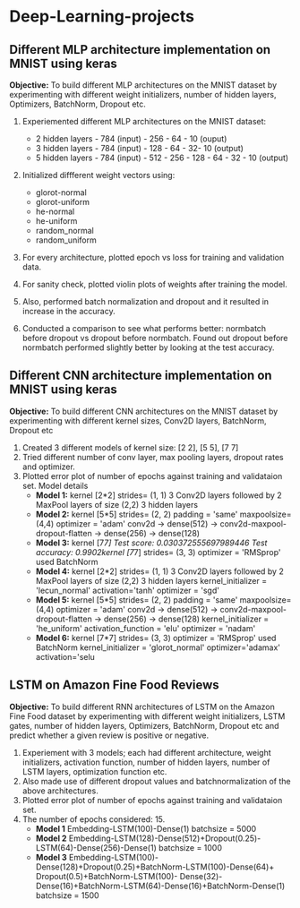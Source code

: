 # Deep-Learning-projects

## Different MLP architecture implementation on MNIST using keras
**Objective:** To build different MLP architectures on the MNIST dataset by experimenting with different  weight initializers, number of hidden layers, Optimizers, BatchNorm, Dropout etc.

1. Experiemented different MLP architectures on the MNIST dataset:

    * 2 hidden layers - 784 (input) - 256 - 64 - 10 (ouput)
    * 3 hidden layers - 784 (input) - 128 - 64 - 32- 10 (output)
    * 5 hidden layers - 784 (input) - 512 - 256 - 128 - 64 - 32 - 10 (output)

2. Initialized diffferent weight vectors using:

	* glorot-normal
    * glorot-uniform
    * he-normal
    * he-uniform
	* random_normal
	* random_uniform
	
3. For every architecture, plotted epoch vs loss for training and validation data.

4. For sanity check, plotted violin plots of weights after training the model.

5. Also, performed batch normalization and dropout and it resulted in increase in the accuracy.

6. Conducted a comparison to see what performs better: normbatch before dropout vs dropout before normbatch. Found out dropout before normbatch performed slightly better by looking at the test accuracy.

## Different CNN architecture implementation on MNIST using keras
**Objective:** To build different CNN architectures on the MNIST dataset by experimenting with different kernel sizes, Conv2D layers, BatchNorm, Dropout etc

1. Created 3 different models of kernel size: [2 2], [5 5], [7  7]
2. Tried different number of conv layer, max pooling layers, dropout rates and optimizer.
3. Plotted error plot of number of epochs against training and validataion set.
Model details
    * **Model 1:**
     kernel [2*2]
     strides= (1, 1)
     3 Conv2D layers followed by 2 MaxPool layers of size (2,2)
     3 hidden layers
    * **Model 2:**
     kernel [5*5]
     strides= (2, 2)
     padding = 'same'
     maxpoolsize= (4,4)
     optimizer = 'adam'
     conv2d -> dense(512) -> conv2d-maxpool-dropout-flatten -> dense(256) ->      dense(128)
     * **Model 3:**
      kernel [7*7]
      Test score: 0.030372555697989446
      Test accuracy: 0.9902kernel [7*7]
      strides= (3, 3)
      optimizer = 'RMSprop'
      used BatchNorm
      * **Model 4:**
      kernel [2*2]
      strides= (1, 1)
      3 Conv2D layers followed by 2 MaxPool layers of size (2,2)
      3 hidden layers
      kernel_initializer = 'lecun_normal'
      activation='tanh'
      optimizer = 'sgd'
      * **Model 5:**
      kernel [5*5]
      strides= (2, 2)
      padding = 'same'
      maxpoolsize= (4,4)
      optimizer = 'adam'
      conv2d -> dense(512) -> conv2d-maxpool-dropout-flatten -> dense(256) -> dense(128)
      kernel_initializer = 'he_uniform'
      activation_function = 'elu'
      optimizer = 'nadam'
      * **Model 6:**
      kernel [7*7]
      strides= (3, 3)
      optimizer = 'RMSprop'
      used BatchNorm
      kernel_initializer = 'glorot_normal'
      optimizer='adamax'
      activation='selu

## LSTM on Amazon Fine Food Reviews
**Objective:** To build different RNN architectures of LSTM on the Amazon Fine Food dataset by experimenting with different weight initializers, LSTM gates, number of hidden layers, Optimizers, BatchNorm, Dropout etc and predict whether a given review is positive or negative. 

1. Experiement with 3 models; each had different architecture, weight initializers, activation function, number of hidden layers, number of LSTM layers, optimization function etc.
2. Also made use of different dropout values and batchnormalization of the above architectures.
3. Plotted error plot of number of epochs against training and validataion set.
5. The number of epochs considered: 15.
    * **Model 1**
    Embedding-LSTM(100)-Dense(1)
    batchsize = 5000
    * **Model 2**
    Embedding-LSTM(128)-Dense(512)+Dropout(0.25)-LSTM(64)-Dense(256)-Dense(1)
    batchsize = 1000
    * **Model 3**
    Embedding-LSTM(100)-Dense(128)+Dropout(0.25)+BatchNorm-LSTM(100)-Dense(64)+    Dropout(0.5)+BatchNorm-LSTM(100)-
    Dense(32)-Dense(16)+BatchNorm-LSTM(64)-Dense(16)+BatchNorm-Dense(1)
    batchsize = 1500




